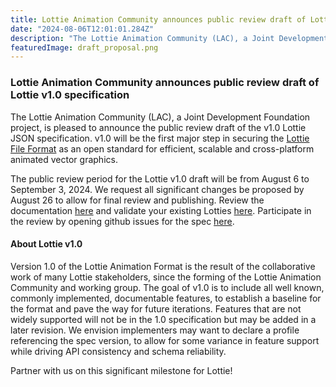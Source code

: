```yaml
---
title: Lottie Animation Community announces public review draft of Lottie v1.0 specification
date: "2024-08-06T12:01:01.284Z"
description: "The Lottie Animation Community (LAC), a Joint Development Foundation project, is pleased to announce the public review draft of the v1.0 Lottie JSON specification."
featuredImage: draft_proposal.png
---
```


### Lottie Animation Community announces public review draft of Lottie v1.0 specification

The Lottie Animation Community (LAC), a Joint Development Foundation project, is pleased to announce the public review draft of the v1.0 Lottie JSON specification. v1.0 will be the first major step in securing the [Lottie File Format](https://lottie.github.io/) as an open standard for efficient, scalable and cross-platform animated vector graphics.

The public review period for the Lottie v1.0 draft will be from August 6 to September 3, 2024. We request all significant changes be proposed by August 26 to allow for final review and publishing. Review the documentation [here](https://lottie.github.io/lottie-spec/) and validate your existing Lotties [here](https://lottie.github.io/lottie-spec/validator). Participate in the review by opening github issues for the spec [here](https://github.com/lottie/lottie-spec/issues).

#### About Lottie v1.0

Version 1.0 of the Lottie Animation Format is the result of the collaborative work of many Lottie stakeholders, since the forming of the Lottie Animation Community and working group. The goal of v1.0 is to include all well known, commonly implemented, documentable features, to establish a baseline for the format and pave the way for future iterations. Features that are not widely supported will not be in the 1.0 specification but may be added in a later revision. We envision implementers may want to declare a profile referencing the spec version, to allow for some variance in feature support while driving API consistency and schema reliability.

Partner with us on this significant milestone for Lottie!

